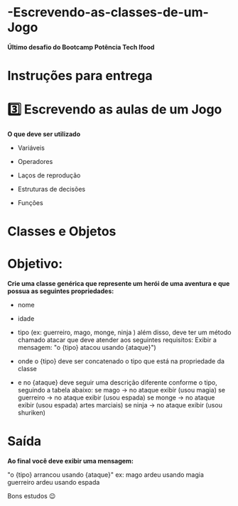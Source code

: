 # -Escrevendo-as-classes-de-um-Jogo

**Último desafio do Bootcamp Potência Tech Ifood**

# Instruções para entrega

# 3️⃣ Escrevendo as aulas de um Jogo

**O que deve ser utilizado**

- Variáveis

- Operadores

- Laços de reprodução

- Estruturas de decisões

- Funções

# Classes e Objetos

# Objetivo:

**Crie uma classe genérica que represente um herói de uma aventura e que possua as seguintes propriedades:**

- nome

- idade

- tipo (ex: guerreiro, mago, monge, ninja ) além disso, deve ter um método chamado atacar que deve atender aos seguintes requisitos: Exibir a mensagem: "o {tipo} atacou usando {ataque}")

- onde o {tipo} deve ser concatenado o tipo que está na propriedade da classe

- e no {ataque} deve seguir uma descrição diferente conforme o tipo, seguindo a tabela abaixo: se mago -> no ataque exibir (usou magia) se guerreiro -> no ataque exibir (usou espada) se monge -> no ataque exibir (usou espada) artes marciais) se ninja -> no ataque exibir (usou shuriken)

# Saída

**Ao final você deve exibir uma mensagem:**

"o {tipo} arrancou usando {ataque}" ex: mago ardeu usando magia guerreiro ardeu usando espada

Bons estudos 😉

